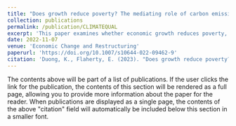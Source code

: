 ```yaml
---
title: "Does growth reduce poverty? The mediating role of carbon emissions and income inequality"
collection: publications
permalink: /publication/CLIMATEQUAL
excerpt: 'This paper examines whether economic growth reduces poverty, focusing on the mediating effects of carbon emissions and income inequality.'
date: 2022-11-07
venue: 'Economic Change and Restructuring'
paperurl: 'https://doi.org/10.1007/s10644-022-09462-9'
citation: 'Duong, K., Flaherty, E. (2023). "Does growth reduce poverty? The mediating role of carbon emissions and income inequality." <i>Econ Change Restruct</i>. 56, 3309–3334'
---
```


The contents above will be part of a list of publications. If the user clicks the link for the publication, the contents of this section will be rendered as a full page, allowing you to provide more information about the paper for the reader. When publications are displayed as a single page, the contents of the above "citation" field will automatically be included below this section in a smaller font.
